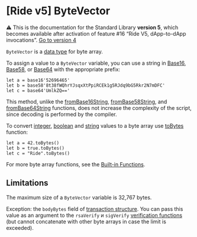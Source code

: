 # [Ride v5] ByteVector

:warning: This is the documentation for the Standard Library **version 5**, which becomes available after activation of feature #16 “Ride V5, dApp-to-dApp invocations”. [Go to version 4](/en/ride/data-types/byte-vector)

`ByteVector` is a [data type](/en/ride/v5/data-types/) for byte array.

To assign a value to a `ByteVector` variable, you can use a string in [Base16](https://en.wikipedia.org/wiki/Hexadecimal#Base16_&#40;Transfer_encoding&#41;), [Base58](https://ru.wikipedia.org/wiki/Base58), or [Base64](https://ru.wikipedia.org/wiki/Base64) with the appropriate prefix:

``` ride
let a = base16'52696465'
let b = base58'8t38fWQhrYJsqxXtPpiRCEk1g5RJdq9bG5Rkr2N7mDFC'
let c = base64'UmlkZQ=='
```

This method, unlike the [fromBase16String](/en/ride/v5/functions/built-in-functions/decoding-functions#from-base-16-string), [fromBase58String](/en/ride/v5/functions/built-in-functions/decoding-functions#from-base-58-string), and [fromBase64String](/en/ride/v5/functions/built-in-functions/decoding-functions#from-base-64-string) functions, does not increase the complexity of the script, since decoding is performed by the compiler.

To convert [integer](/en/ride/v5/data-types/int), [boolean](/en/ride/v5/data-types/boolean) and [string](/en/ride/v5/data-types/string) values to a byte array use [toBytes](/en/ride/v5/functions/built-in-functions/converting-functions) function:

``` ride
let a = 42.toBytes()
let b = true.toBytes()
let c = "Ride".toBytes()
```

For more byte array functions, see the [Built-in Functions](/en/ride/v5/functions/built-in-functions/).

## Limitations

The maximum size of a `ByteVector` variable is 32,767 bytes.

   Exception: the `bodyBytes` field of [transaction structure](/en/ride/v5/structures/transaction-structures/). You can pass this value as an argument to the `rsaVerify` и `sigVerify` [verification functions](/en/ride/v5/functions/built-in-functions/verification-functions) (but cannot concatenate with other byte arrays in case the limit is exceeded).
